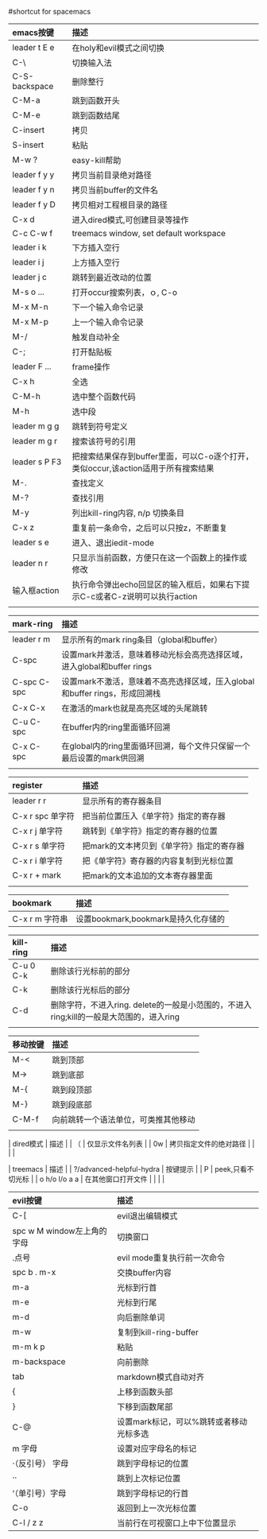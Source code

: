 #shortcut for spacemacs

| emacs按键     | 描述                                                                              |
|:--------------|:----------------------------------------------------------------------------------|
| leader t E e  | 在holy和evil模式之间切换                                                          |
| C-\           | 切换输入法                                                                        |
| C-S-backspace | 删除整行                                                                          |
| C-M-a         | 跳到函数开头                                                                      |
| C-M-e         | 跳到函数结尾                                                                      |
| C-insert      | 拷贝                                                                              |
| S-insert      | 粘贴                                                                              |
| M-w ?         | easy-kill帮助                                                                     |
| leader f y y  | 拷贝当前目录绝对路径                                                              |
| leader f y n  | 拷贝当前buffer的文件名                                                            |
| leader f y D  | 拷贝相对工程根目录的路径                                                          |
| C-x d         | 进入dired模式,可创建目录等操作                                                    |
| C-c C-w f     | treemacs window, set default workspace                                            |
| leader i k    | 下方插入空行                                                                      |
| leader i j    | 上方插入空行                                                                      |
| leader j c    | 跳转到最近改动的位置                                                              |
| M-s o ...     | 打开occur搜索列表，ｏ, C-o                                                        |
| M-x M-n       | 下一个输入命令记录                                                                |
| M-x M-p       | 上一个输入命令记录                                                                |
| M-/           | 触发自动补全                                                                      |
| C-;           | 打开黏贴板                                                                        |
| leader F ...  | frame操作                                                                         |
| C-x h         | 全选                                                                              |
| C-M-h         | 选中整个函数代码                                                                  |
| M-h           | 选中段                                                                            |
| leader m g g  | 跳转到符号定义                                                                    |
| leader m g r  | 搜索该符号的引用                                                                  |
| leader s P F3 | 把搜索结果保存到buffer里面，可以C-o逐个打开，类似occur,该action适用于所有搜索结果 |
| M-.           | 查找定义                                                                          |
| M-?           | 查找引用                                                                          |
| M-y           | 列出kill-ring内容, n/p 切换条目                                                   |
| C-x z         | 重复前一条命令，之后可以只按z，不断重复                                           |
| leader s e    | 进入、退出iedit-mode                                                              |
| leader n r    | 只显示当前函数，方便只在这一个函数上的操作或修改                                  |
| 输入框action  | 执行命令弹出echo回显区的输入框后，如果右下提示C-c或者C-z说明可以执行action        |
|            |                                                      |

| mark-ring   | 描述                                                                       |
| :---        | :---                                                                       |
| leader r m  | 显示所有的mark ring条目（global和buffer）                                  |
| C-spc       | 设置mark并激活，意味着移动光标会高亮选择区域，进入global和buffer rings     |
| C-spc C-spc | 设置mark不激活，意味着不高亮选择区域，压入global和buffer rings，形成回溯栈 |
| C-x C-x     | 在激活的mark也就是高亮区域的头尾跳转                                       |
| C-u C-spc   | 在buffer内的ring里面循环回溯                                               |
| C-x C-spc   | 在global内的ring里面循环回溯，每个文件只保留一个最后设置的mark供回溯       |
|             |                                                                            |

| register         | 描述                                     |
| :---             | :---                                     |
| leader r r       | 显示所有的寄存器条目                     |
| C-x r spc 单字符 | 把当前位置压入《单字符》指定的寄存器     |
| C-x r j 单字符   | 跳转到《单字符》指定的寄存器的位置       |
| C-x r s 单字符   | 把mark的文本拷贝到《单字符》指定的寄存器 |
| C-x r i 单字符   | 把《单字符》寄存器的内容复制到光标位置   |
| C-x r + mark     | 把mark的文本追加的文本寄存器里面         |
|                  |                            |

| bookmark       | 描述 |
| :---           | :--- |
| C-x r m 字符串 | 设置bookmark,bookmark是持久化存储的     |

| kill-ring | 描述                                                                                    |
| :---      | :---                                                                                    |
| C-u 0 C-k | 删除该行光标前的部分                                                                    |
| C-k       | 删除该行光标后的部分                                                                    |
| C-d       | 删除字符，不进入ring. delete的一般是小范围的，不进入ring;kill的一般是大范围的，进入ring |
|           |                                                          |

| 移动按键 | 描述                                 |
|:---------|:-------------------------------------|
| M-<      | 跳到顶部                             |
| M->      | 跳到底部                             |
| M-{      | 跳到段顶部                           |
| M-}      | 跳到段底部                           |
| C-M-f    | 向前跳转一个语法单位，可类推其他移动 |
|          |                                      |

| dired模式 | 描述                   |
| （        | 仅显示文件名列表       |
| 0w        | 拷贝指定文件的绝对路径 |
|           |                        |

| treemacs                 | 描述               |
| ?/advanced-helpful-hydra | 按键提示           |
| P                        | peek,只看不切光标  |
| o h/o l/o a a            | 在其他窗口打开文件 |
|                          |           |

| evil按键                   | 描述                                    |
|:---------------------------|:----------------------------------------|
| C-[                        | evil退出编辑模式                        |
| spc w M window左上角的字母 | 切换窗口                                |
| .点号                      | evil mode重复执行前一次命令             |
| spc b . m-x                | 交换buffer内容                          |
| m-a                        | 光标到行首                              |
| m-e                        | 光标到行尾                              |
| m-d                        | 向后删除单词                            |
| m-w                        | 复制到kill-ring-buffer                  |
| m-m k p                    | 粘贴                                    |
| m-backspace                | 向前删除                                |
| tab                        | markdown模式自动对齐                    |
| {                          | 上移到函数头部                          |
| }                          | 下移到函数尾部                          |
| C-@                        | 设置mark标记，可以%跳转或者移动光标多选 |
| m 字母                     | 设置对应字母名的标记                    |
| ·（反引号） 字母           | 跳到字母标记的位置                      |
| ··                         | 跳到上次标记位置                        |
| ‘（单引号）字母           | 跳到字母标记的行首                      |
| C-o                        | 返回到上一次光标位置                    |
| C-l / z z                  | 当前行在可视窗口上中下位置显示          |
